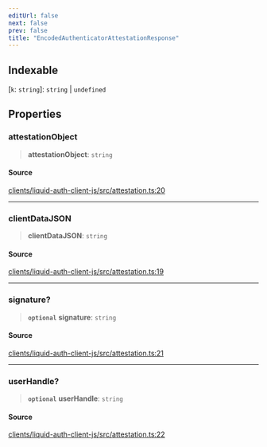 ```yaml
---
editUrl: false
next: false
prev: false
title: "EncodedAuthenticatorAttestationResponse"
---
```


## Indexable

 \[`k`: `string`\]: `string` \| `undefined`

## Properties

### attestationObject

> **attestationObject**: `string`

#### Source

[clients/liquid-auth-client-js/src/attestation.ts:20](https://github.com/algorandfoundation/liquid-auth/blob/cec82e963bc03c2622fd80036d3c488643177b1a/clients/liquid-auth-client-js/src/attestation.ts#L20)

***

### clientDataJSON

> **clientDataJSON**: `string`

#### Source

[clients/liquid-auth-client-js/src/attestation.ts:19](https://github.com/algorandfoundation/liquid-auth/blob/cec82e963bc03c2622fd80036d3c488643177b1a/clients/liquid-auth-client-js/src/attestation.ts#L19)

***

### signature?

> **`optional`** **signature**: `string`

#### Source

[clients/liquid-auth-client-js/src/attestation.ts:21](https://github.com/algorandfoundation/liquid-auth/blob/cec82e963bc03c2622fd80036d3c488643177b1a/clients/liquid-auth-client-js/src/attestation.ts#L21)

***

### userHandle?

> **`optional`** **userHandle**: `string`

#### Source

[clients/liquid-auth-client-js/src/attestation.ts:22](https://github.com/algorandfoundation/liquid-auth/blob/cec82e963bc03c2622fd80036d3c488643177b1a/clients/liquid-auth-client-js/src/attestation.ts#L22)
